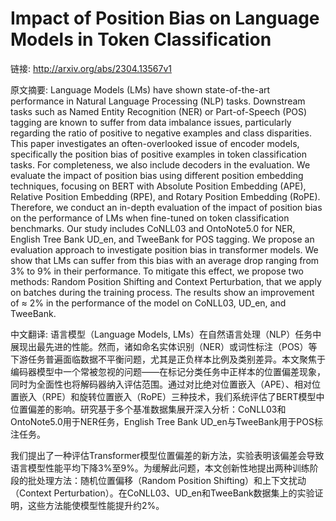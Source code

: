 # Impact of Position Bias on Language Models in Token Classification

链接: http://arxiv.org/abs/2304.13567v1

原文摘要:
Language Models (LMs) have shown state-of-the-art performance in Natural
Language Processing (NLP) tasks. Downstream tasks such as Named Entity
Recognition (NER) or Part-of-Speech (POS) tagging are known to suffer from data
imbalance issues, particularly regarding the ratio of positive to negative
examples and class disparities. This paper investigates an often-overlooked
issue of encoder models, specifically the position bias of positive examples in
token classification tasks. For completeness, we also include decoders in the
evaluation. We evaluate the impact of position bias using different position
embedding techniques, focusing on BERT with Absolute Position Embedding (APE),
Relative Position Embedding (RPE), and Rotary Position Embedding (RoPE).
Therefore, we conduct an in-depth evaluation of the impact of position bias on
the performance of LMs when fine-tuned on token classification benchmarks. Our
study includes CoNLL03 and OntoNote5.0 for NER, English Tree Bank UD\_en, and
TweeBank for POS tagging. We propose an evaluation approach to investigate
position bias in transformer models. We show that LMs can suffer from this bias
with an average drop ranging from 3\% to 9\% in their performance. To mitigate
this effect, we propose two methods: Random Position Shifting and Context
Perturbation, that we apply on batches during the training process. The results
show an improvement of $\approx$ 2\% in the performance of the model on
CoNLL03, UD\_en, and TweeBank.

中文翻译:
语言模型（Language Models, LMs）在自然语言处理（NLP）任务中展现出最先进的性能。然而，诸如命名实体识别（NER）或词性标注（POS）等下游任务普遍面临数据不平衡问题，尤其是正负样本比例及类别差异。本文聚焦于编码器模型中一个常被忽视的问题——在标记分类任务中正样本的位置偏差现象，同时为全面性也将解码器纳入评估范围。通过对比绝对位置嵌入（APE）、相对位置嵌入（RPE）和旋转位置嵌入（RoPE）三种技术，我们系统评估了BERT模型中位置偏差的影响。研究基于多个基准数据集展开深入分析：CoNLL03和OntoNote5.0用于NER任务，English Tree Bank UD_en与TweeBank用于POS标注任务。

我们提出了一种评估Transformer模型位置偏差的新方法，实验表明该偏差会导致语言模型性能平均下降3%至9%。为缓解此问题，本文创新性地提出两种训练阶段的批处理方法：随机位置偏移（Random Position Shifting）和上下文扰动（Context Perturbation）。在CoNLL03、UD_en和TweeBank数据集上的实验证明，这些方法能使模型性能提升约2%。
